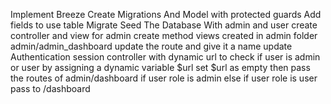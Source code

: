 Implement Breeze
Create Migrations
And Model with protected guards
Add fields to use table
Migrate
Seed The Database With admin and user
create controller and view for admin create method
views created in admin folder admin/admin_dashboard
update the route and give it a name
update Authentication session controller with dynamic url 
to check if user is admin or user
by assigning a dynamic variable $url
set $url as empty then pass the routes of admin/dashboard
if user role is admin
else if user role is user pass to /dashboard

